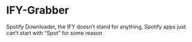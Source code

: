 # IFY-Grabber
Spotify Downloader, the IFY doesn’t stand for anything, Spotify apps just can’t start with “Spot” for some reason
